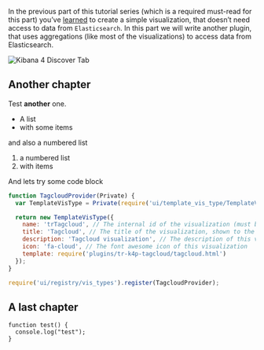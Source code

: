 <!--
title: Kibana 4 Tutorial - Part 2: Discover
created: 2015-02-07T11:30:00
authors:
  - timroes
  - annaroes
status: draft
-->

In the previous part of this tutorial series (which is a required must-read
for this part) you’ve [learned](https://www.google.de) to create a simple visualization, that doesn’t
need access to data from `Elasticsearch`. In this part we will write another plugin,
that uses aggregations (like most of the visualizations) to access data from
Elasticsearch.

![Kibana 4 Discover Tab](/images/kibana4-tutorials/discover-unfiltered.png)

Another chapter
---------------

Test **another** one.

* A list
* with some items

and also a numbered list

1. a numbered list
2. with items

And lets try some code block

```javascript
function TagcloudProvider(Private) {
  var TemplateVisType = Private(require('ui/template_vis_type/TemplateVisType'));

  return new TemplateVisType({
    name: 'trTagcloud', // The internal id of the visualization (must be unique)
    title: 'Tagcloud', // The title of the visualization, shown to the user
    description: 'Tagcloud visualization', // The description of this vis
    icon: 'fa-cloud', // The font awesome icon of this visualization
    template: require('plugins/tr-k4p-tagcloud/tagcloud.html')
  });
}

require('ui/registry/vis_types').register(TagcloudProvider);
```

A last chapter
--------------

```
function test() {
  console.log("test");
}
```
